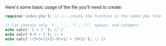 Here's some basic usage of the file you'll need to create:

```php
require('index.php'); // <-- create the function in the index.php file

// Can contain only '+', '-', '(', ')', spaces, and integers
echo calc(' 1 + 1 '); // 2
echo calc('9-5 + 2'); // 6
echo calc('((5+3+(1+2)-9)+1) + (9+1)'); // 13
```
